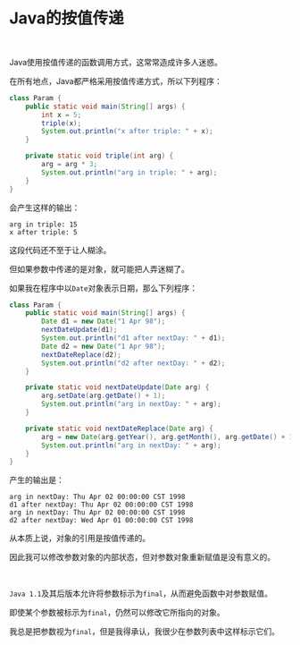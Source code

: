 # Java的按值传递

<br>

Java使用按值传递的函数调用方式，这常常造成许多人迷惑。

在所有地点，Java都严格采用按值传递方式，所以下列程序：

```java
class Param {
    public static void main(String[] args) {
        int x = 5;
        triple(x);
        System.out.println("x after triple: " + x);
    }

    private static void triple(int arg) {
        arg = arg * 3;
        System.out.println("arg in triple: " + arg);
    }
}
```

会产生这样的输出：

```
arg in triple: 15
x after triple: 5
```

这段代码还不至于让人糊涂。

但如果参数中传递的是对象，就可能把人弄迷糊了。

如果我在程序中以`Date`对象表示日期，那么下列程序：

```java
class Param {
    public static void main(String[] args) {
        Date d1 = new Date("1 Apr 98");
        nextDateUpdate(d1);
        System.out.println("d1 after nextDay: " + d1);
        Date d2 = new Date("1 Apr 98");
        nextDateReplace(d2);
        System.out.println("d2 after nextDay: " + d2);
    }

    private static void nextDateUpdate(Date arg) {
        arg.setDate(arg.getDate() + 1);
        System.out.println("arg in nextDay: " + arg);
    }

    private static void nextDateReplace(Date arg) {
        arg = new Date(arg.getYear(), arg.getMonth(), arg.getDate() + 1);
        System.out.println("arg in nextDay: " + arg);
    }
}
```

产生的输出是：

```
arg in nextDay: Thu Apr 02 00:00:00 CST 1998
d1 after nextDay: Thu Apr 02 00:00:00 CST 1998
arg in nextDay: Thu Apr 02 00:00:00 CST 1998
d2 after nextDay: Wed Apr 01 00:00:00 CST 1998
```

从本质上说，对象的引用是按值传递的。

因此我可以修改参数对象的内部状态，但对参数对象重新赋值是没有意义的。

<br>

`Java 1.1`及其后版本允许将参数标示为`final`，从而避免函数中对参数赋值。

即使某个参数被标示为`final`，仍然可以修改它所指向的对象。

我总是把参数视为`final`，但是我得承认，我很少在参数列表中这样标示它们。

<br>

